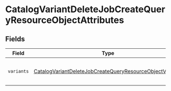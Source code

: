 # CatalogVariantDeleteJobCreateQueryResourceObjectAttributes


## Fields

| Field                                                                                                                                           | Type                                                                                                                                            | Required                                                                                                                                        | Description                                                                                                                                     |
| ----------------------------------------------------------------------------------------------------------------------------------------------- | ----------------------------------------------------------------------------------------------------------------------------------------------- | ----------------------------------------------------------------------------------------------------------------------------------------------- | ----------------------------------------------------------------------------------------------------------------------------------------------- |
| `variants`                                                                                                                                      | [CatalogVariantDeleteJobCreateQueryResourceObjectVariants](../../models/components/CatalogVariantDeleteJobCreateQueryResourceObjectVariants.md) | :heavy_check_mark:                                                                                                                              | Array of catalog variants to delete.                                                                                                            |